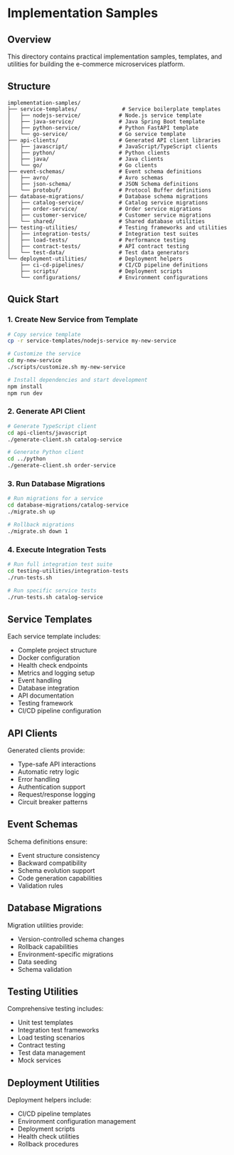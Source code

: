 # Implementation Samples

## Overview
This directory contains practical implementation samples, templates, and utilities for building the e-commerce microservices platform.

## Structure
```
implementation-samples/
├── service-templates/              # Service boilerplate templates
│   ├── nodejs-service/            # Node.js service template
│   ├── java-service/              # Java Spring Boot template
│   ├── python-service/            # Python FastAPI template
│   └── go-service/                # Go service template
├── api-clients/                   # Generated API client libraries
│   ├── javascript/                # JavaScript/TypeScript clients
│   ├── python/                    # Python clients
│   ├── java/                      # Java clients
│   └── go/                        # Go clients
├── event-schemas/                 # Event schema definitions
│   ├── avro/                      # Avro schemas
│   ├── json-schema/               # JSON Schema definitions
│   └── protobuf/                  # Protocol Buffer definitions
├── database-migrations/           # Database schema migrations
│   ├── catalog-service/           # Catalog service migrations
│   ├── order-service/             # Order service migrations
│   ├── customer-service/          # Customer service migrations
│   └── shared/                    # Shared database utilities
├── testing-utilities/             # Testing frameworks and utilities
│   ├── integration-tests/         # Integration test suites
│   ├── load-tests/                # Performance testing
│   ├── contract-tests/            # API contract testing
│   └── test-data/                 # Test data generators
└── deployment-utilities/          # Deployment helpers
    ├── ci-cd-pipelines/           # CI/CD pipeline definitions
    ├── scripts/                   # Deployment scripts
    └── configurations/            # Environment configurations
```

## Quick Start

### 1. Create New Service from Template
```bash
# Copy service template
cp -r service-templates/nodejs-service my-new-service

# Customize the service
cd my-new-service
./scripts/customize.sh my-new-service

# Install dependencies and start development
npm install
npm run dev
```

### 2. Generate API Client
```bash
# Generate TypeScript client
cd api-clients/javascript
./generate-client.sh catalog-service

# Generate Python client
cd ../python
./generate-client.sh order-service
```

### 3. Run Database Migrations
```bash
# Run migrations for a service
cd database-migrations/catalog-service
./migrate.sh up

# Rollback migrations
./migrate.sh down 1
```

### 4. Execute Integration Tests
```bash
# Run full integration test suite
cd testing-utilities/integration-tests
./run-tests.sh

# Run specific service tests
./run-tests.sh catalog-service
```

## Service Templates

Each service template includes:
- Complete project structure
- Docker configuration
- Health check endpoints
- Metrics and logging setup
- Event handling
- Database integration
- API documentation
- Testing framework
- CI/CD pipeline configuration

## API Clients

Generated clients provide:
- Type-safe API interactions
- Automatic retry logic
- Error handling
- Authentication support
- Request/response logging
- Circuit breaker patterns

## Event Schemas

Schema definitions ensure:
- Event structure consistency
- Backward compatibility
- Schema evolution support
- Code generation capabilities
- Validation rules

## Database Migrations

Migration utilities provide:
- Version-controlled schema changes
- Rollback capabilities
- Environment-specific migrations
- Data seeding
- Schema validation

## Testing Utilities

Comprehensive testing includes:
- Unit test templates
- Integration test frameworks
- Load testing scenarios
- Contract testing
- Test data management
- Mock services

## Deployment Utilities

Deployment helpers include:
- CI/CD pipeline templates
- Environment configuration management
- Deployment scripts
- Health check utilities
- Rollback procedures